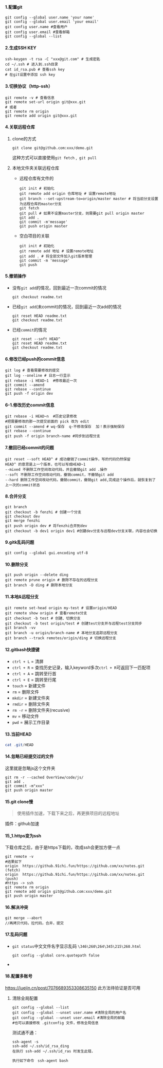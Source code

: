 #### 1.配置git

```shell
git config --global user.name 'your name'
git config --global user.email 'your email'
git config user.name #查看用户
git config user.email #查看邮箱
git config --global --list
```

#### 2.生成SSH KEY

```shell
ssh-keygen -t rsa -C "xxx@git.com" # 生成密匙
cd ~/.ssh # 进入到.ssh目录
cat id_rsa.pub # 查看ssh key
# 在git设置中添加 ssh key
```

#### 3.切换协议（http-ssh）

```shell
git remote -v # 查看信息
git remote set-url origin git@xxx.git
# 或者
git remote rm origin
git remote add origin git@xxx.git
```

#### 4.关联远程仓库

1. clone的方式

   ```shell
   git clone git@github.com:xxx/demo.git
   ```

   这种方式可以直接使用`git fetch` ,` git pull`

2. 本地文件夹关联远程仓库

   - 远程仓库有文件的

     ```shell
     git init # 初始化
     git remote add origin 仓库地址 # 设置remote地址
     git branch --set-upstream-to=origin/master master # 将当前分支设置为远程仓库的master分支
     git fetch
     git pull # 如果不设置master分支，则需要git pull origin master
     git add .
     git commit -m'message'
     git push origin master
     ```

   - 空白项目的关联

     ```shell
     git init # 初始化
     git remote add 地址 # 设置remote地址
     git add . # 将全部文件加入git版本管理
     git commit -m 'message'
     git push
     ```

#### 5.撤销操作

- 没有`git add`的情况，回到最近一次commit的情况

  ```shell
  git checkout readme.txt
  ```

- 已经`git add`(未commit)的情况，回到最近一次add的情况

  ```shell
  git reset HEAD readme.txt
  git checkout readme.txt
  ```

- 已经`commit`的情况

  ```shell
  git reset --soft HEAD^
  git reset HEAD readme.txt
  git checkout readme.txt
  ```

#### 6.修改已经push的commit信息

```shell
git log # 查看需要修改的提交
git log --oneline # 日志一行显示
git rebase -i HEAD~1  #修改最近一次
git commit --amend
git rebase --continue
git push -f origin dev
```

#### 6-1.修改历史commit信息

```shell
git rebase -i HEAD~n  #历史记录修改
#把需要修改的那一次提交前面的 pick 改为 edit
git commit --amend # wq-保存  q-不修改保存  加！表示强制保存
git rebase --continue
git push -f origin branch-name #同步到远程分支

```



#### 7.撤回已经commit的问题

```shell
git reset --soft HEAD^ # 成功撤销了commit操作，写的代码仍然保留
HEAD^ 的意思是上一个版本，也可以写成HEAD~1
--mixed 不删除工作空间改动代码，并且撤销git add .操作
--soft 不删除工作空间改动代码，撤销commit，不撤销git add
--hard 删除工作空间改动代码，撤销commit，撤销git add,完成这个操作后，就恢复到了上一次的commit状态
```

#### 8.合并分支

```shell
git branch
git checkout -b fenzhi # 创建一个分支
git checkout dev
git merge fenzhi
git push origin dev # 将fenzhi合并到dev
git checkout -b dev1 origin dev1 #创建dev分支与远程dev分支关联，内容也会切换
```

#### 9.gitk乱码问题

```shell
git config --global gui.encoding utf-8
```

#### 10.删除分支

```shell
git push origin --delete ding
git remote prune origin # 删除不存在的远程分支
git branch -D ding # 删除本地分支
```

#### 11.本地&远程分支

```shell
git remote set-head origin my-test # 设置origin/HEAD
git remote show origin # 查看remote分支
git checkout -b test # 创建、切换分支
git checkout -b test origin/test # 创建test分支并与远程test分支同步
git branch -vv
git branch -u origin/branch-name # 本地分支追踪远程分支
git branch --track remotes/origin/ding # 切换远程分支
```

#### 12.gitbash快捷键

- `ctrl + L`  = 清屏
- `ctrl + R` = 查找历史记录，输入keyword多次`ctrl + R`可返回下一匹配项
- `ctrl + A` = 跳转至行首
- `ctrl + E` = 跳转至行尾
- `touch` = 新建文件
- `rm` = 删除文件
- `mkdir` = 新建文件夹
- `rmdir` = 删除文件夹
- `rm -r` = 删除文件夹(recusive)
- `mv` = 移动文件
- `pwd` = 展示工作目录

#### 13.当前HEAD

```powershell
cat .git/HEAD
```

#### 14.忽略已经提交过的文件

这里就是忽略js这个文件夹

```shell
git rm -r --cached OverView/code/js/
git add .
git commit -m"xxx"
git push origin master
```

#### 15.git clone慢

> 使用插件加速，下载下来之后，再更换项目的远程地址

插件：github加速

#### 15_1.https变为ssh

下载仓库之后，由于是https下载的，改成ssh会更加方便一点

```shell
git remote -v
#结果如下
origin  https://github.91chi.fun/https://github.com/xx/notes.git (fetch)
origin  https://github.91chi.fun/https://github.com/xx/notes.git (push)
#https -> ssh
git remote rm origin
git remote add origin git@github.com:xxx/demo.git
git push origin master
```

#### 16.解决冲突

```shell
git merge --abort
//再拷贝代码，拉代码，合并，提交
```

#### 17.乱码问题

- `git status`中文文件名字显示乱码 `\346\260\264\345\215\260.html`

	```shell
	git config --global core.quotepath false
	```

- 

#### 18.配置多账号



https://juejin.cn/post/7076689353308635150 此方法待验证是否可用

1. 清除全局配置

   ```shell
   git config --global --list
   git config --global --unset user.name #清除全局的用户名
   git config --global --unset user.email #清除全局的邮箱
   #也可以直接修改 .gitconfig 文件，修改全局信息
   ```

   测试通不通： 
   
   ```shell
   ssh-agent -s
   ssh-add ~/.ssh/id_rsa_ding
   在执行 ssh-add ~/.ssh/id_ras 时发生此错，
   
   执行如下命令　ssh-agent bash
   ```
   
   
